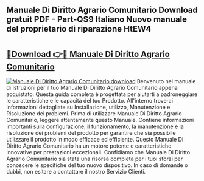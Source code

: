 ## Manuale Di Diritto Agrario Comunitario Download gratuit PDF - Part-QS9 Italiano Nuovo manuale del proprietario di riparazione HtEW4

# <h2><a href="http://dfeuc3.blite.top/?on=Manuale+Di+Diritto+Agrario+Comunitario">🔗Download 👉🔴 Manuale Di Diritto Agrario Comunitario</a></h2>

[![Manuale Di Diritto Agrario Comunitario download](https://i.imgur.com/lujVjoI.png)](http://dfeuc3.blite.top/?on=Manuale+Di+Diritto+Agrario+Comunitario)
Benvenuto nel manuale di Istruzioni per il tuo Manuale Di Diritto Agrario Comunitario appena acquistato. Questa guida completa è progettata per aiutarti a padroneggiare le caratteristiche e le capacità del tuo Prodotto. All'interno troverai informazioni dettagliate su Installazione, utilizzo, Manutenzione e Risoluzione dei problemi. Prima di utilizzare Manuale Di Diritto Agrario Comunitario, leggere attentamente questo Manuale. Contiene informazioni importanti sulla configurazione, il funzionamento, la manutenzione e la risoluzione dei problemi del prodotto per garantire che sia possibile utilizzare il prodotto in modo efficace ed efficiente. Questo Manuale Di Diritto Agrario Comunitario ha un motore potente e caratteristiche innovative per prestazioni eccezionali. Confidiamo che Manuale Di Diritto Agrario Comunitario sia stata una risorsa completa per i tuoi sforzi per conoscere le specifiche del tuo nuovo dispositivo. In caso di domande o dubbi, non esitare a contattare il nostro Servizio Clienti.
